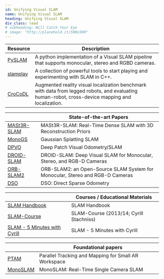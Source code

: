 ```yaml
---
id: Unifying Visual SLAM
name: Unifying Visual SLAM
heading: Unifying Visual SLAM
div_class: lead
# subheading: Will Catch Your Eye
# image: "http://placehold.it/500x500"
---
```

<table>
      <thead>
       <tr>
              <th>Resource</th>
              <th>Description</th>
            </tr>
          </thead>
          <tbody>
            <tr>
              <td><a href="https://github.com/luigifreda/pyslam">PySLAM</a></td>
              <td>A python implementation of a Visual SLAM pipeline that supports monocular, stereo and RGBD cameras.</td>
            </tr>
             <tr>
              <td><a href="https://github.com/luigifreda/slamplay">slamplay</a></td>
              <td>A collection of powerful tools to start playing and experimenting with SLAM in C++.</td>
            </tr>  
             <tr>
              <td><a href="https://zuriich.github.io/CroCoDL/">CroCoDL</a></td>
              <td>Augmented reality visual localization benchmark with data from legged robots, and evaluating human-robot, cross-device mapping and localization.</td>
            </tr>      
          </tbody>
        </table>     
      
<table>
<thead>
      <tr>
            <th></th>
            <th>State-of-the-art Papers</th>
      </tr>
</thead>
<tbody>
      <tr>
            <td><a href="https://edexheim.github.io/mast3r-slam/">MASt3R-SLAM</a></td>
            <td>MASt3R-SLAM: Real-Time Dense SLAM with 3D Reconstruction Priors</td>
      </tr>
      <tr>
            <td><a href="https://rmurai.co.uk/projects/GaussianSplattingSLAM/">MonoGS</a></td>
            <td>Gaussian Splatting SLAM</td>
      </tr>  
      <tr>
            <td><a href="https://github.com/princeton-vl/DPVO">DPVO</a></td>
            <td>Deep Patch Visual Odometry/SLAM</td>
      </tr>    
      <tr>
            <td><a href="https://github.com/princeton-vl/DROID-SLAM">DROID-SLAM</a></td>
            <td>DROID-SLAM: Deep Visual SLAM for Monocular, Stereo, and RGB-D Cameras</td>
      </tr>      
      <tr>
            <td><a href="https://github.com/raulmur/ORB_SLAM2">ORB-SLAM2</a></td>
            <td>ORB-SLAM2: an Open-Source SLAM System for Monocular, Stereo and RGB-D Cameras</td>
      </tr>      
      <tr>
            <td><a href="https://github.com/JakobEngel/dso">DSO</a></td>
            <td>DSO: Direct Sparse Odometry</td>
      </tr>
</tbody>
</table>   

<table>
<thead>
      <tr>
            <th></th>
            <th>Courses / Educational Materials</th>
      </tr>
</thead>
<tbody>
      <tr>
            <td><a href="https://github.com/SLAM-Handbook-contributors/slam-handbook-public-release">SLAM Handbook</a></td>
            <td>SLAM Handbook </td>
      </tr> 
      <tr>
            <td><a href="https://www.youtube.com/watch?v=U6vr3iNrwRA&list=PLgnQpQtFTOGQrZ4O5QzbIHgl3b1JHimN_">SLAM-Course</a></td>
            <td>SLAM-Course (2013/14; Cyrill Stachniss)</td>
      </tr>
      <tr>
            <td><a href="https://www.youtube.com/watch?v=BuRCJ2fegcc">SLAM - 5 Minutes with Cyrill </a></td>
            <td>SLAM - 5 Minutes with Cyrill </td>
      </tr>
</tbody>
</table> 

<table>
<thead>
      <tr>
            <th></th>
            <th>Foundational papers</th>
      </tr>
</thead>
<tbody>
      <tr>
            <td><a href="https://www.robots.ox.ac.uk/~gk/publications/KleinMurray2007ISMAR.pdf">PTAM</a></td>
            <td>Parallel Tracking and Mapping for Small AR Workspace</td>
      </tr> 
      <tr>
            <td><a href="https://ieeexplore.ieee.org/stamp/stamp.jsp?arnumber=4160954">MonoSLAM</a></td>
            <td>MonoSLAM: Real-Time Single Camera SLAM</td>
      </tr>
</tbody>
</table> 
